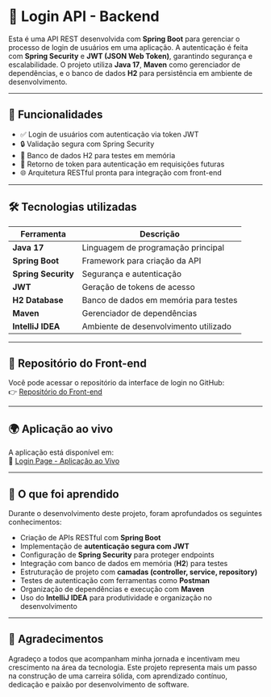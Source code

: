 # 🔐 Login API - Backend

Esta é uma API REST desenvolvida com **Spring Boot** para gerenciar o processo de login de usuários em uma aplicação. A autenticação é feita com **Spring Security** e **JWT (JSON Web Token)**, garantindo segurança e escalabilidade. O projeto utiliza **Java 17**, **Maven** como gerenciador de dependências, e o banco de dados **H2** para persistência em ambiente de desenvolvimento.

---

## 🚀 Funcionalidades

- ✅ Login de usuários com autenticação via token JWT  
- 🔒 Validação segura com Spring Security  
- 🧪 Banco de dados H2 para testes em memória  
- 🧾 Retorno de token para autenticação em requisições futuras  
- 🌐 Arquitetura RESTful pronta para integração com front-end

---

## 🛠️ Tecnologias utilizadas

| Ferramenta         | Descrição                                 |
|--------------------|--------------------------------------------|
| **Java 17**        | Linguagem de programação principal         |
| **Spring Boot**    | Framework para criação da API              |
| **Spring Security**| Segurança e autenticação                   |
| **JWT**            | Geração de tokens de acesso                |
| **H2 Database**    | Banco de dados em memória para testes      |
| **Maven**          | Gerenciador de dependências                |
| **IntelliJ IDEA**  | Ambiente de desenvolvimento utilizado      |

---

## 🔗 Repositório do Front-end

Você pode acessar o repositório da interface de login no GitHub:  
👉 [Repositório do Front-end](https://github.com/Gabrieodev/Pagina-de-login)

---

## 🌍 Aplicação ao vivo

A aplicação está disponível em:  
🔗 [Login Page - Aplicação ao Vivo](https://login-app-gabriel.vercel.app)  

---

## 📘 O que foi aprendido

Durante o desenvolvimento deste projeto, foram aprofundados os seguintes conhecimentos:

- Criação de APIs RESTful com **Spring Boot**
- Implementação de **autenticação segura com JWT**
- Configuração de **Spring Security** para proteger endpoints
- Integração com banco de dados em memória (**H2**) para testes
- Estruturação de projeto com **camadas (controller, service, repository)**
- Testes de autenticação com ferramentas como **Postman**
- Organização de dependências e execução com **Maven**
- Uso do **IntelliJ IDEA** para produtividade e organização no desenvolvimento

---

## 🙏 Agradecimentos

Agradeço a todos que acompanham minha jornada e incentivam meu crescimento na área da tecnologia. Este projeto representa mais um passo na construção de uma carreira sólida, com aprendizado contínuo, dedicação e paixão por desenvolvimento de software.
